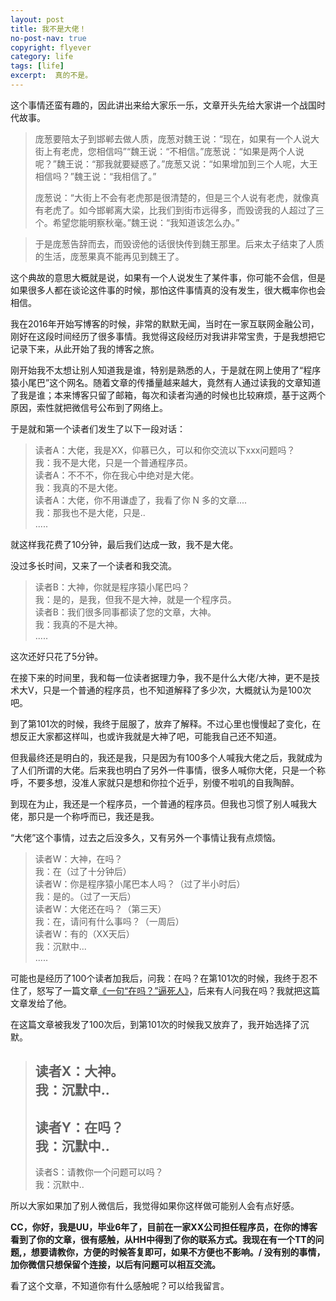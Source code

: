 ```yaml
---
layout: post
title: 我不是大佬！
no-post-nav: true
copyright: flyever
category: life
tags: [life]
excerpt:  真的不是。
---
```


这个事情还蛮有趣的，因此讲出来给大家乐一乐，文章开头先给大家讲一个战国时代故事。

> 庞葱要陪太子到邯郸去做人质，庞葱对魏王说：“现在，如果有一个人说大街上有老虎，您相信吗”“魏王说：“不相信。”庞葱说：“如果是两个人说呢？”魏王说：“那我就要疑惑了。”庞葱又说：“如果增加到三个人呢，大王相信吗？”魏王说：“我相信了。”
> 
> 庞葱说：“大街上不会有老虎那是很清楚的，但是三个人说有老虎，就像真有老虎了。如今邯郸离大梁，比我们到街市远得多，而毁谤我的人超过了三个。希望您能明察秋毫。”魏王说：“我知道该怎么办。”

> 于是庞葱告辞而去，而毁谤他的话很快传到魏王那里。后来太子结束了人质的生活，庞葱果真不能再见到魏王了。

这个典故的意思大概就是说，如果有一个人说发生了某件事，你可能不会信，但是如果很多人都在谈论这件事的时候，那怕这件事情真的没有发生，很大概率你也会相信。

我在2016年开始写博客的时候，非常的默默无闻，当时在一家互联网金融公司，刚好在这段时间经历了很多事情。我觉得这段经历对我讲非常宝贵，于是我想把它记录下来，从此开始了我的博客之旅。

刚开始我不太想让别人知道我是谁，特别是熟悉的人，于是就在网上使用了“程序猿小尾巴”这个网名。随着文章的传播量越来越大，竟然有人通过读我的文章知道了我是谁；本来博客只留了邮箱，每次和读者沟通的时候也比较麻烦，基于这两个原因，索性就把微信号公布到了网络上。

于是就和第一个读者们发生了以下一段对话：

> 读者A：大佬，我是XX，仰慕已久，可以和你交流以下xxx问题吗？  
我：我不是大佬，只是一个普通程序员。  
读者A：不不不，你在我心中绝对是大佬。  
我：我真的不是大佬。  
读者A：大佬，你不用谦虚了，我看了你 N 多的文章....  
我：那我也不是大佬，只是..  
.....  

就这样我花费了10分钟，最后我们达成一致，我不是大佬。

没过多长时间，又来了一个读者和我交流。

> 读者B：大神，你就是程序猿小尾巴吗？  
我：是的，是我，但我不是大神，就是一个程序员。  
读者B：我们很多同事都读了您的文章，大神。  
我：我真的不是大神。  
.....  

这次还好只花了5分钟。

在接下来的时间里，我和每一位读者据理力争，我不是什么大佬/大神，更不是技术大V，只是一个普通的程序员，也不知道解释了多少次，大概就认为是100次吧。

到了第101次的时候，我终于屈服了，放弃了解释。不过心里也慢慢起了变化，在想反正大家都这样叫，也或许我就是大神了吧，可能我自己还不知道。

但我最终还是明白的，我还是我，只是因为有100多个人喊我大佬之后，我就成为了人们所谓的大佬。后来我也明白了另外一件事情，很多人喊你大佬，只是一个称呼，不要多想，没准人家就只是想和你拉个近乎，别傻不啦叽的自我陶醉。

到现在为止，我还是一个程序员，一个普通的程序员。但我也习惯了别人喊我大佬，那只是一个称呼而已，我还是我。



“大佬”这个事情，过去之后没多久，又有另外一个事情让我有点烦恼。

> 读者W：大神，在吗？  
我：在（过了十分钟后）  
读者W：你是程序猿小尾巴本人吗？（过了半小时后）  
我：是的。（过了一天后）  
读者W：大佬还在吗？（第三天）  
我：在，请问有什么事吗？（一周后）  
读者W：有的（XX天后）  
我：沉默中...  
.....   


可能也是经历了100个读者加我后，问我：在吗？在第101次的时候，我终于忍不住了，怒写了一篇文章[《一句“在吗？”逼死人》](https://mp.weixin.qq.com/s/B3ZcdiM2bD1cvXoMiFmpfw)，后来有人问我在吗？我就把这篇文章发给了他。

在这篇文章被我发了100次后，到第101次的时候我又放弃了，我开始选择了沉默。

> 读者X：大神。  
我：沉默中..  
> --  
> 读者Y：在吗？  
我：沉默中..  
> --  
> 读者S：请教你一个问题可以吗？   
我：沉默中..  

所以大家如果加了别人微信后，我觉得如果你这样做可能别人会有点好感。 

**CC，你好，我是UU，毕业6年了，目前在一家XX公司担任程序员，在你的博客看到了你的文章，很有感触，从HH中得到了你的联系方式。我现在有一个TT的问题,，想要请教你，方便的时候答复即可，如果不方便也不影响。/ 没有别的事情，加你微信只想保留个连接，以后有问题可以相互交流。**

看了这个文章，不知道你有什么感触呢？可以给我留言。

